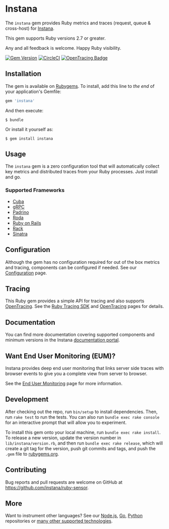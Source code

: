 # Instana

The `instana` gem provides Ruby metrics and traces (request, queue & cross-host) for [Instana](https://www.instana.com/).

This gem supports Ruby versions 2.7 or greater.

Any and all feedback is welcome.  Happy Ruby visibility.

[![Gem Version](https://badge.fury.io/rb/instana.svg)](https://badge.fury.io/rb/instana)
[![CircleCI](https://circleci.com/gh/instana/ruby-sensor.svg?style=svg)](https://circleci.com/gh/instana/ruby-sensor)
[![OpenTracing Badge](https://img.shields.io/badge/OpenTracing-enabled-blue.svg)](http://opentracing.io)

## Installation

The gem is available on [Rubygems](https://rubygems.org/gems/instana).  To install, add this line to _the end_ of your application's Gemfile:

```ruby
gem 'instana'
```

And then execute:

    $ bundle

Or install it yourself as:

    $ gem install instana

## Usage

The `instana` gem is a zero configuration tool that will automatically collect key metrics and distributed traces from your Ruby processes.  Just install and go.

### Supported Frameworks

* [Cuba](https://cuba.is/)
* [gRPC](https://grpc.io/)
* [Padrino](https://padrinorb.com/)
* [Roda](https://roda.jeremyevans.net/)
* [Ruby on Rails](https://rubyonrails.org/)
* [Rack](https://rack.github.io/)
* [Sinatra](https://sinatrarb.com/)

## Configuration

Although the gem has no configuration required for out of the box metrics and tracing, components can be configured if needed.  See our [Configuration](https://www.ibm.com/docs/en/instana-observability/current?topic=ruby-configuration-configuring-instana-gem) page.

## Tracing

This Ruby gem provides a simple API for tracing and also supports [OpenTracing](http://opentracing.io/).  See the [Ruby Tracing SDK](https://www.ibm.com/docs/en/instana-observability/current?topic=ruby-tracing-sdk) and [OpenTracing](https://www.ibm.com/docs/en/instana-observability/current?topic=ruby-opentracing) pages for details.

## Documentation

You can find more documentation covering supported components and minimum versions in the Instana [documentation portal](https://www.ibm.com/docs/en/instana-observability/current?topic=technologies-monitoring-ruby).

## Want End User Monitoring (EUM)?

Instana provides deep end user monitoring that links server side traces with browser events to give you a complete view from server to browser.

See the [End User Monitoring](https://www.ibm.com/docs/en/instana-observability/current?topic=instana-monitoring-websites) page for more information.

## Development

After checking out the repo, run `bin/setup` to install dependencies. Then, run `rake test` to run the tests. You can also run `bundle exec rake console` for an interactive prompt that will allow you to experiment.

To install this gem onto your local machine, run `bundle exec rake install`. To release a new version, update the version number in `lib/instana/version.rb`, and then run `bundle exec rake release`, which will create a git tag for the version, push git commits and tags, and push the `.gem` file to [rubygems.org](https://rubygems.org).

## Contributing

Bug reports and pull requests are welcome on GitHub at https://github.com/instana/ruby-sensor.

## More

Want to instrument other languages?  See our [Node.js](https://github.com/instana/nodejs), [Go](https://github.com/instana/golang-sensor), [Python](https://github.com/instana/python-sensor) repositories or [many other supported technologies](https://www.instana.com/supported-technologies/).
